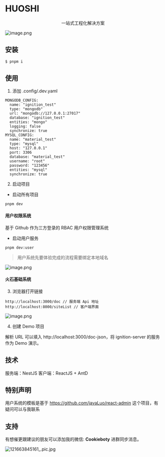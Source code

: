 # HUOSHI

<p align="center">一站式工程化解决方案</p>

![image.png](https://p1-juejin.byteimg.com/tos-cn-i-k3u1fbpfcp/d720ef26d4234208966dfc3da7f47306~tplv-k3u1fbpfcp-watermark.image?)

## 安装
```jsx
$ pnpm i

```

## 使用

1. 添加 .config/.dev.yaml
```
MONGODB_CONFIG:
  name: "ignition_test"
  type: "mongodb"
  url: "mongodb://127.0.0.1:27017"
  database: "ignition_test"
  entities: "mongo"
  logging: false
  synchronize: true
MYSQL_CONFIG:
  name: "material_test"
  type: "mysql"
  host: "127.0.0.1"
  port: 3306
  database: "material_test"
  username: "root"
  password: "123456"
  entities: "mysql"
  synchronize: true
```

2. 启动项目

- 启动所有项目
```
pnpm dev
```

#### 用户权限系统

基于 Github 作为三方登录的 RBAC 用户权限管理系统

- 启动用户服务
```
pnpm dev:user
```
> 用户系统先要体验完成的流程需要绑定本地域名

![image.png](https://p9-juejin.byteimg.com/tos-cn-i-k3u1fbpfcp/5c4a613a1c774e14a1d70fa8a0f431b3~tplv-k3u1fbpfcp-jj-mark:0:0:0:0:q75.image#?w=2560&h=426&s=62805&e=png&b=fefefe)


#### 火石基础系统
3. 浏览器打开链接
```
http://localhost:3000/doc // 服务端 Api 地址
http://localhost:8000/siteList // 客户端界面
```


![image.png](https://p3-juejin.byteimg.com/tos-cn-i-k3u1fbpfcp/d1101a963c784de8b9f970bf86545095~tplv-k3u1fbpfcp-watermark.image?)

4. 创建 Demo 项目

解析 URL 可以填入 http://localhost:3000/doc-json，将 ignition-server 的服务作为 Demo 演示。



## 技术

服务端：NestJS
客户端：ReactJS + AntD


## 特别声明

用户系统的模板是基于 https://github.com/javaLuo/react-admin 这个项目，有疑问可以与我联系

## 支持

有想催更跟建议的朋友可以添加我的微信: **Cookieboty** 进群同步消息。

![121663845161_.pic.jpg](https://p9-juejin.byteimg.com/tos-cn-i-k3u1fbpfcp/d6fb48debdfe4a88a81fd5bedbbea23f~tplv-k3u1fbpfcp-watermark.image?)